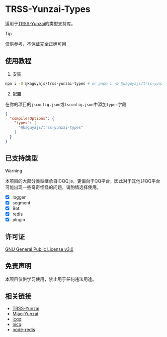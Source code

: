 # TRSS-Yunzai-Types

适用于[TRSS-Yunzai](https://github.com/TimeRainStarSky/Yunzai)的类型支持库。

> [!TIP]
> 仅供参考，不保证完全正确可用

## 使用教程

1. 安装

```sh
npm i -D @kaguyajs/trss-yunzai-types # or pnpm i -D @kaguyajs/trss-yunzai-types
```

2. 配置

在你的项目的`jsconfig.json`或`tsconfig.json`中添加`types`字段

```json
{
  "compilerOptions": {
    "types": [
      "@kaguyajs/trss-yunzai-types"
    ]
  }
}
```

## 已支持类型

  > [!WARNING]
  > 本项目的大部分类型继承自ICQQ.js，更偏向于QQ平台，因此对于其他非QQ平台可能出现一些奇奇怪怪的问题，请酌情选择使用。

 - [x] logger
 - [x] segment
 - [x] Bot
 - [x] redis
 - [x] plugin

## 许可证

[GNU General Public License v3.0](./LICENSE)

## 免责声明

本项目仅供学习使用，禁止用于任何违法用途。

## 相关链接

- [TRSS-Yunzai](https://github.com/TimeRainStarSky/Yunzai)
- [Miao-Yunzai](https://github.com/yoimiya-kokomi/Miao-Yunzai)
- [icqq](https://github.com/icqqjs/icqq)
- [oicq](https://github.com/takayama-lily/oicq)
- [node-redis](https://github.com/redis/node-redis)
